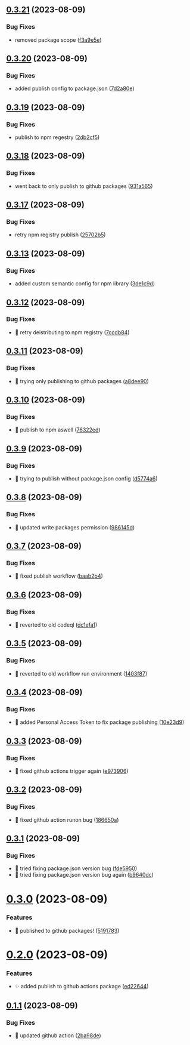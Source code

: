 ## [0.3.21](https://github.com/michaelbrusegard/WebGL-Fluid-Simulation/compare/v0.3.20...v0.3.21) (2023-08-09)


### Bug Fixes

* removed package scope ([f3a9e5e](https://github.com/michaelbrusegard/WebGL-Fluid-Simulation/commit/f3a9e5edd9f2d4cc994c123fe90ae56dd192797b))

## [0.3.20](https://github.com/michaelbrusegard/WebGL-Fluid-Simulation/compare/v0.3.19...v0.3.20) (2023-08-09)


### Bug Fixes

* added publish config to package.json ([7d2a80e](https://github.com/michaelbrusegard/WebGL-Fluid-Simulation/commit/7d2a80eff7511184661c2c837eff2d27ba22fd19))

## [0.3.19](https://github.com/michaelbrusegard/WebGL-Fluid-Simulation/compare/v0.3.18...v0.3.19) (2023-08-09)


### Bug Fixes

* publish to npm regestry ([2db2cf5](https://github.com/michaelbrusegard/WebGL-Fluid-Simulation/commit/2db2cf5bac62cd1f6a25a29a472ed2ff3f64e39f))

## [0.3.18](https://github.com/michaelbrusegard/WebGL-Fluid-Simulation/compare/v0.3.17...v0.3.18) (2023-08-09)


### Bug Fixes

* went back to only publish to github packages ([931a565](https://github.com/michaelbrusegard/WebGL-Fluid-Simulation/commit/931a565e475335d90920ded89a9251b95a9af5f9))

## [0.3.17](https://github.com/michaelbrusegard/WebGL-Fluid-Simulation/compare/v0.3.16...v0.3.17) (2023-08-09)


### Bug Fixes

* retry npm registry publish ([25702b5](https://github.com/michaelbrusegard/WebGL-Fluid-Simulation/commit/25702b528c0c4a944898b8c72fcc6e7c919befa0))

## [0.3.13](https://github.com/michaelbrusegard/WebGL-Fluid-Simulation/compare/v0.3.12...v0.3.13) (2023-08-09)


### Bug Fixes

* added custom semantic config for npm library ([3de1c9d](https://github.com/michaelbrusegard/WebGL-Fluid-Simulation/commit/3de1c9da66427ea13f35762a658f8734095535d1))

## [0.3.12](https://github.com/michaelbrusegard/WebGL-Fluid-Simulation/compare/v0.3.11...v0.3.12) (2023-08-09)


### Bug Fixes

* :bug: retry deistributing to npm registry ([7ccdb84](https://github.com/michaelbrusegard/WebGL-Fluid-Simulation/commit/7ccdb849e5a5b6c10afabf585cab47681c1af7fa))

## [0.3.11](https://github.com/michaelbrusegard/WebGL-Fluid-Simulation/compare/v0.3.10...v0.3.11) (2023-08-09)


### Bug Fixes

* :bug: trying only publishing to github packages ([a8dee90](https://github.com/michaelbrusegard/WebGL-Fluid-Simulation/commit/a8dee90d7819e139bd5384a8e4c9fe3a10ce6a1f))

## [0.3.10](https://github.com/michaelbrusegard/WebGL-Fluid-Simulation/compare/v0.3.9...v0.3.10) (2023-08-09)


### Bug Fixes

* :bug: publish to npm aswell ([76322ed](https://github.com/michaelbrusegard/WebGL-Fluid-Simulation/commit/76322ed86f120f6e97ac1f1b34c31b739b595850))

## [0.3.9](https://github.com/michaelbrusegard/WebGL-Fluid-Simulation/compare/v0.3.8...v0.3.9) (2023-08-09)


### Bug Fixes

* :bug: trying to publish without package.json config ([d5774a6](https://github.com/michaelbrusegard/WebGL-Fluid-Simulation/commit/d5774a6c1559846f22599b5b31d50bd95e84fbaf))

## [0.3.8](https://github.com/michaelbrusegard/WebGL-Fluid-Simulation/compare/v0.3.7...v0.3.8) (2023-08-09)


### Bug Fixes

* :bug: updated write packages permission ([986145d](https://github.com/michaelbrusegard/WebGL-Fluid-Simulation/commit/986145dee506def4cca3ecac35b94162a0ffe099))

## [0.3.7](https://github.com/michaelbrusegard/WebGL-Fluid-Simulation/compare/v0.3.6...v0.3.7) (2023-08-09)


### Bug Fixes

* :bug: fixed publish workflow ([baab2b4](https://github.com/michaelbrusegard/WebGL-Fluid-Simulation/commit/baab2b4ee771db3553087a7a132172a0fa7b9305))

## [0.3.6](https://github.com/michaelbrusegard/WebGL-Fluid-Simulation/compare/v0.3.5...v0.3.6) (2023-08-09)


### Bug Fixes

* :bug: reverted to old codeql ([dc1efa1](https://github.com/michaelbrusegard/WebGL-Fluid-Simulation/commit/dc1efa1d511b8cbe616edd522cdf1d9fd5ac0711))

## [0.3.5](https://github.com/michaelbrusegard/WebGL-Fluid-Simulation/compare/v0.3.4...v0.3.5) (2023-08-09)


### Bug Fixes

* :bug: reverted to old workflow run environment ([1403f87](https://github.com/michaelbrusegard/WebGL-Fluid-Simulation/commit/1403f87e89e48e6cd9d1a257f1f4709f68d9eaef))

## [0.3.4](https://github.com/michaelbrusegard/WebGL-Fluid-Simulation/compare/v0.3.3...v0.3.4) (2023-08-09)


### Bug Fixes

* :bug: added Personal Access Token to fix package publishing ([10e23d9](https://github.com/michaelbrusegard/WebGL-Fluid-Simulation/commit/10e23d9ccc07d852de6b02b56e350a67bbbf7531))

## [0.3.3](https://github.com/michaelbrusegard/WebGL-Fluid-Simulation/compare/v0.3.2...v0.3.3) (2023-08-09)


### Bug Fixes

* :bug: fixed github actions trigger again ([e973906](https://github.com/michaelbrusegard/WebGL-Fluid-Simulation/commit/e973906f1d5c50267cdc419448529e4541ec62bb))

## [0.3.2](https://github.com/michaelbrusegard/WebGL-Fluid-Simulation/compare/v0.3.1...v0.3.2) (2023-08-09)


### Bug Fixes

* :bug: fixed github action runon bug ([186650a](https://github.com/michaelbrusegard/WebGL-Fluid-Simulation/commit/186650a972534babb670a4078378a800189fadcf))

## [0.3.1](https://github.com/michaelbrusegard/WebGL-Fluid-Simulation/compare/v0.3.0...v0.3.1) (2023-08-09)


### Bug Fixes

* :bug: tried fixing package.json version bug ([fde5950](https://github.com/michaelbrusegard/WebGL-Fluid-Simulation/commit/fde5950565d919fe9e57c3ac14b9f23ab13da4d3))
* :bug: tried fixing package.json version bug again ([b9640dc](https://github.com/michaelbrusegard/WebGL-Fluid-Simulation/commit/b9640dc78f86e93ceeaa11e347e217eca265db06))

# [0.3.0](https://github.com/michaelbrusegard/WebGL-Fluid-Simulation/compare/v0.2.0...v0.3.0) (2023-08-09)


### Features

* :rocket: published to github packages! ([5191783](https://github.com/michaelbrusegard/WebGL-Fluid-Simulation/commit/51917835b5fed944f8aca8bff240cd72d91f250e))

# [0.2.0](https://github.com/michaelbrusegard/WebGL-Fluid-Simulation/compare/v0.1.1...v0.2.0) (2023-08-09)


### Features

* :sparkles: added publish to github actions package ([ed22644](https://github.com/michaelbrusegard/WebGL-Fluid-Simulation/commit/ed22644805ecbadc1249043b93d8c9d81add70d3))

## [0.1.1](https://github.com/michaelbrusegard/WebGL-Fluid-Simulation/compare/v0.1.0...v0.1.1) (2023-08-09)


### Bug Fixes

* :bug: updated github action ([2ba98de](https://github.com/michaelbrusegard/WebGL-Fluid-Simulation/commit/2ba98debfbf8891ea5df5069b1e4df2d9fe0bf93))
